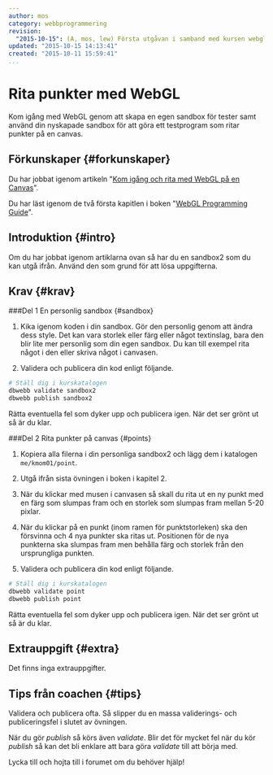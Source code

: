 ```yaml
---
author: mos
category: webbprogrammering
revision:
  "2015-10-15": (A, mos, lew) Första utgåvan i samband med kursen webgl.
updated: "2015-10-15 14:13:41"
created: "2015-10-11 15:59:41"
...
```

Rita punkter med WebGL
==================================

Kom igång med WebGL genom att skapa en egen sandbox för tester samt använd din nyskapade sandbox för att göra ett testprogram som ritar punkter på en canvas.

<!--more-->



Förkunskaper {#forkunskaper}
-----------------------

Du har jobbat igenom artikeln "[Kom igång och rita med WebGL på en Canvas](kunskap/kom-igang-och-rita-med-webgl-pa-en-canvas)".

Du har läst igenom de två första kapitlen i boken "[WebGL Programming Guide](kunskap/boken-webgl-programming-guide)".



Introduktion {#intro}
-----------------------

Om du har jobbat igenom artiklarna ovan så har du en sandbox2 som du kan utgå ifrån. Använd den som grund för att lösa uppgifterna.



Krav {#krav}
-----------------------



###Del 1 En personlig sandbox {#sandbox}

1. Kika igenom koden i din sandbox. Gör den personlig genom att ändra dess style. Det kan vara storlek eller färg eller något textinslag, bara den blir lite mer personlig som din egen sandbox. Du kan till exempel rita något i den eller skriva något i canvasen.

11. Validera och publicera din kod enligt följande.

```bash
# Ställ dig i kurskatalogen
dbwebb validate sandbox2
dbwebb publish sandbox2
```

Rätta eventuella fel som dyker upp och publicera igen. När det ser grönt ut så är du klar. 



###Del 2 Rita punkter på canvas {#points}

1. Kopiera alla filerna i din personliga sandbox2 och lägg dem i katalogen `me/kmom01/point`.

1. Utgå ifrån sista övningen i boken i kapitel 2.

1. När du klickar med musen i canvasen så skall du rita ut en ny punkt med en färg som slumpas fram och en storlek som slumpas fram mellan 5-20 pixlar.

1. När du klickar på en punkt (inom ramen för punktstorleken) ska den försvinna och 4 nya punkter ska ritas ut. Positionen för de nya punkterna ska slumpas fram men behålla färg och storlek från den ursprungliga punkten.

11. Validera och publicera din kod enligt följande.

```bash
# Ställ dig i kurskatalogen
dbwebb validate point
dbwebb publish point
```

Rätta eventuella fel som dyker upp och publicera igen. När det ser grönt ut så är du klar. 



Extrauppgift {#extra}
-----------------------

Det finns inga extrauppgifter.



Tips från coachen {#tips}
-----------------------

Validera och publicera ofta. Så slipper du en massa validerings- och publiceringsfel i slutet av övningen.

När du gör *publish* så körs även *validate*. Blir det för mycket fel när du kör *publish* så kan det bli enklare att bara göra *validate* till att börja med.

Lycka till och hojta till i forumet om du behöver hjälp!




